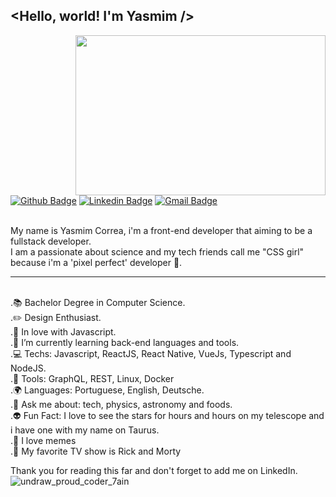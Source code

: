 ## <Hello, world! I'm Yasmim />
<img align="right" width="400" height="256" src="https://user-images.githubusercontent.com/58710976/87555164-7aba3980-c68b-11ea-9af9-34e50a9c3df7.png">

[![Github Badge](https://img.shields.io/badge/-Github-000?style=flat-square&logo=Github&logoColor=white&link=https://github.com/ygcorrea)](https://github.com/ygcorrea)
[![Linkedin Badge](https://img.shields.io/badge/-LinkedIn-blue?style=flat-square&logo=Linkedin&logoColor=white&link=https://www.linkedin.com/in/ygcorrea/)](https://www.linkedin.com/in/ygcorrea/)
[![Gmail Badge](https://img.shields.io/badge/-Gmail-c14438?style=flat-square&logo=Gmail&logoColor=white&link=mailto:g.yascorrea@gmail.com)](mailto:g.yascorrea@gmail.com/)

<br/> My name is Yasmim Correa, i'm a front-end developer that aiming to be a fullstack developer. 
<br/>
I am a passionate about science and my tech friends call me "CSS girl" because i'm a 'pixel perfect' developer 🤘.
<hr/>

<br/>.📚 Bachelor Degree in Computer Science.
<br/>.✏️ Design Enthusiast.
<br/>.💙 In love with Javascript.
<br/>.🌱 I’m currently learning back-end languages and tools.
<br/>.💻 Techs: Javascript, ReactJS, React Native, VueJs, Typescript and NodeJS.
<br/>.🔧 Tools: GraphQL, REST, Linux, Docker
<br/>.🌍 Languages: Portuguese, English, Deutsche.
<br/>.💬 Ask me about: tech, physics, astronomy and foods.
<br/>.👽 Fun Fact: I love to see the stars for hours and hours on my telescope and i have one with my name on Taurus.
<br/>.🌈 I love memes 
<br/>.🌌 My favorite TV show is Rick and Morty

Thank you for reading this far and don't forget to add me on LinkedIn.
![undraw_proud_coder_7ain](https://user-images.githubusercontent.com/58710976/87555164-7aba3980-c68b-11ea-9af9-34e50a9c3df7.png)
